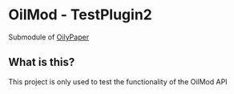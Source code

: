 OilMod - TestPlugin2
======
Submodule of [OilyPaper](https://github.com/OilMod/OilyPaper)

What is this?
-------------

This project is only used to test the functionality of the OilMod API

